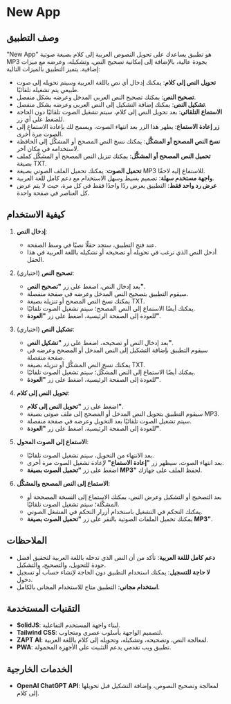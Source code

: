 # New App

## وصف التطبيق

"New App" هو تطبيق يساعدك على تحويل النصوص العربية إلى كلام بصيغة صوتية MP3 بجودة عالية، بالإضافة إلى إمكانية تصحيح النص، وتشكيله، وعرضه مع ميزات إضافية. يتميز التطبيق بالميزات التالية:

- **تحويل النص إلى كلام**: يمكنك إدخال أي نص باللغة العربية وسيتم تحويله إلى صوت طبيعي يتم تشغيله تلقائيًا.
- **تصحيح النص**: يمكنك تصحيح النص العربي المدخل وعرضه بشكل منفصل.
- **تشكيل النص**: يمكنك إضافة التشكيل إلى النص العربي وعرضه بشكل منفصل.
- **الاستماع التلقائي**: بعد تحويل النص إلى كلام، سيتم تشغيل الصوت تلقائيًا دون الحاجة للضغط على أي زر.
- **زر إعادة الاستماع**: يظهر هذا الزر بعد انتهاء الصوت، ويسمح لك بإعادة الاستماع إلى الصوت مرة أخرى.
- **نسخ النص المصحح أو المشكَّل**: يمكنك نسخ النص المصحح أو المشكَّل إلى الحافظة لاستخدامه في مكان آخر.
- **تحميل النص المصحح أو المشكَّل**: يمكنك تنزيل النص المصحح أو المشكَّل كملف بصيغة TXT.
- **تحميل الصوت**: يمكنك تحميل الملف الصوتي بصيغة MP3 للاستماع إليه لاحقًا.
- **واجهة مستخدم سهلة**: تصميم بسيط وسهل الاستخدام مع دعم كامل للغة العربية.
- **عرض رد واحد فقط**: التطبيق يعرض ردًا واحدًا فقط في كل مرة، حيث لا يتم عرض كل العناصر في صفحة واحدة.

## كيفية الاستخدام

1. **إدخال النص**:
   - عند فتح التطبيق، ستجد حقلًا نصيًا في وسط الصفحة.
   - أدخل النص الذي ترغب في تحويله أو تصحيحه أو تشكيله باللغة العربية في هذا الحقل.

2. **تصحيح النص** (اختياري):
   - بعد إدخال النص، اضغط على زر **"تصحيح النص"**.
   - سيقوم التطبيق بتصحيح النص المدخل وعرضه في صفحة منفصلة.
   - يمكنك نسخ النص المصحح أو تنزيله بصيغة TXT.
   - يمكنك أيضًا الاستماع إلى النص المصحح؛ سيتم تشغيل الصوت تلقائيًا.
   - للعودة إلى الصفحة الرئيسية، اضغط على زر **"العودة"**.

3. **تشكيل النص** (اختياري):
   - بعد إدخال النص أو تصحيحه، اضغط على زر **"تشكيل النص"**.
   - سيقوم التطبيق بإضافة التشكيل إلى النص المدخل أو المصحح وعرضه في صفحة منفصلة.
   - يمكنك نسخ النص المشكَّل أو تنزيله بصيغة TXT.
   - يمكنك أيضًا الاستماع إلى النص المشكَّل؛ سيتم تشغيل الصوت تلقائيًا.
   - للعودة إلى الصفحة الرئيسية، اضغط على زر **"العودة"**.

4. **تحويل النص إلى كلام**:
   - اضغط على زر **"تحويل النص إلى كلام"**.
   - سيقوم التطبيق بتحويل النص المدخل أو المصحح إلى ملف صوتي بصيغة MP3.
   - سيتم تشغيل الصوت تلقائيًا بعد التحويل وعرضه في صفحة منفصلة.
   - للعودة إلى الصفحة الرئيسية، اضغط على زر **"العودة"**.

5. **الاستماع إلى الصوت المحول**:
   - بعد الانتهاء من التحويل، سيتم تشغيل الصوت تلقائيًا.
   - بعد انتهاء الصوت، سيظهر زر **"إعادة الاستماع"** لإعادة تشغيل الصوت مرة أخرى.
   - اضغط على زر **"تحميل الصوت بصيغة MP3"** لحفظ الملف على جهازك.

6. **الاستماع إلى النص المصحح والمشكَّل**:
   - بعد التصحيح أو التشكيل وعرض النص، يمكنك الاستماع إلى النسخة المصححة أو المشكَّلة؛ سيتم تشغيل الصوت تلقائيًا.
   - يمكنك التحكم في التشغيل باستخدام أزرار التحكم في المشغل الصوتي.
   - يمكنك تحميل الملفات الصوتية بالنقر على زر **"تحميل الصوت بصيغة MP3"**.

## الملاحظات

- **دعم كامل لللغة العربية**: تأكد من أن النص الذي تدخله باللغة العربية لتحقيق أفضل جودة للتحويل، والتصحيح، والتشكيل.
- **لا حاجة للتسجيل**: يمكنك استخدام التطبيق دون الحاجة لإنشاء حساب أو تسجيل دخول.
- **استخدام مجاني**: التطبيق متاح للاستخدام المجاني بالكامل.

## التقنيات المستخدمة

- **SolidJS**: لبناء واجهة المستخدم التفاعلية.
- **Tailwind CSS**: لتصميم الواجهة بأسلوب عصري ومتجاوب.
- **ZAPT AI**: لمعالجة النص، وتصحيحه، وتشكيله، وتحويله إلى كلام باللغة العربية.
- **PWA**: تطبيق ويب تقدمي يدعم التثبيت على الأجهزة المحمولة.

## الخدمات الخارجية

- **OpenAI ChatGPT API**: لمعالجة وتصحيح النصوص، وإضافة التشكيل قبل تحويلها إلى كلام.